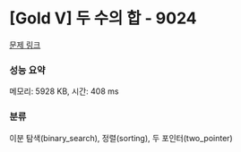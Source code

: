 # [Gold V] 두 수의 합 - 9024 

[문제 링크](https://www.acmicpc.net/problem/9024) 

### 성능 요약

메모리: 5928 KB, 시간: 408 ms

### 분류

이분 탐색(binary_search), 정렬(sorting), 두 포인터(two_pointer)

